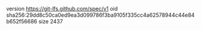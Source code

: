 version https://git-lfs.github.com/spec/v1
oid sha256:29dd8c50ca0ed9ea3d099786f3ba9105f335cc4a62578944c44e84b652f56686
size 2437
